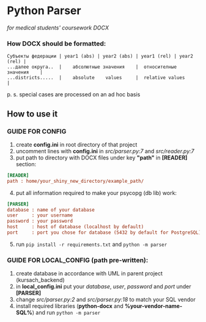 # Python Parser
*for medical students' coursework DOCX*


### How DOCX should be formatted:
```
Субъекты федерации | year1 (abs) | year2 (abs) | year1 (rel) | year2 (rel) |
...далее округа..  |    абсолютные значения    |  относителные значения    |
...districts.....  |    absolute    values     |  relative values          |
```
p. s. special cases are processed on an ad hoc basis

## How to use it

### GUIDE FOR CONFIG
1. create **config.ini** in root directory of that project
2. uncomment lines with **config.ini** in *src/parser.py:7* and *src/reader.py:7*
3. put path to directory with DOCX files under key **"path"** in **[READER]** section: 
```ini
[READER]
path : home/your_shiny_new_directory/example_path/
```
4. put all information required to make your psycopg (db lib) work:
```ini
[PARSER]
database : name of your database
user     : your username
password : your password
host     : host of database (localhost by default)
port     : port you chose for database (5432 by default for PostgreSQL)
```
5. run ```pip install -r requirements.txt``` and ```python -m parser```


### GUIDE FOR LOCAL_CONFIG (path pre-written):
1. create database in accordance with UML in parent project (kursach_backend)
2. in **local_config.ini** put your *database*, *user*, *password* and *port* under **[PARSER]**
3. change *src/parser.py:2* and *src/parser.py:18* to match your SQL vendor
4. install required libraries (**python-docx** and **%your-vendor-name-SQL%**) and run ```python -m parser```